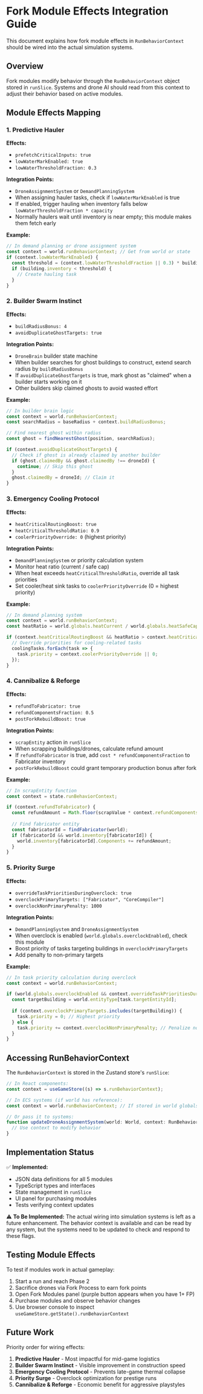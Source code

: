 # Fork Module Effects Integration Guide

This document explains how fork module effects in `RunBehaviorContext` should be wired into the actual simulation systems.

## Overview

Fork modules modify behavior through the `RunBehaviorContext` object stored in `runSlice`. Systems and drone AI should read from this context to adjust their behavior based on active modules.

## Module Effects Mapping

### 1. Predictive Hauler
**Effects:**
- `prefetchCriticalInputs: true`
- `lowWaterMarkEnabled: true`
- `lowWaterThresholdFraction: 0.3`

**Integration Points:**
- `DroneAssignmentSystem` or `DemandPlanningSystem`
- When assigning hauler tasks, check if `lowWaterMarkEnabled` is true
- If enabled, trigger hauling when inventory falls below `lowWaterThresholdFraction * capacity`
- Normally haulers wait until inventory is near empty; this module makes them fetch early

**Example:**
```typescript
// In demand planning or drone assignment system
const context = world.runBehaviorContext; // Get from world or state
if (context.lowWaterMarkEnabled) {
  const threshold = (context.lowWaterThresholdFraction || 0.3) * building.capacity;
  if (building.inventory < threshold) {
    // Create hauling task
  }
}
```

### 2. Builder Swarm Instinct
**Effects:**
- `buildRadiusBonus: 4`
- `avoidDuplicateGhostTargets: true`

**Integration Points:**
- `DroneBrain` builder state machine
- When builder searches for ghost buildings to construct, extend search radius by `buildRadiusBonus`
- If `avoidDuplicateGhostTargets` is true, mark ghost as "claimed" when a builder starts working on it
- Other builders skip claimed ghosts to avoid wasted effort

**Example:**
```typescript
// In builder brain logic
const context = world.runBehaviorContext;
const searchRadius = baseRadius + context.buildRadiusBonus;

// Find nearest ghost within radius
const ghost = findNearestGhost(position, searchRadius);

if (context.avoidDuplicateGhostTargets) {
  // Check if ghost is already claimed by another builder
  if (ghost.claimedBy && ghost.claimedBy !== droneId) {
    continue; // Skip this ghost
  }
  ghost.claimedBy = droneId; // Claim it
}
```

### 3. Emergency Cooling Protocol
**Effects:**
- `heatCriticalRoutingBoost: true`
- `heatCriticalThresholdRatio: 0.9`
- `coolerPriorityOverride: 0` (highest priority)

**Integration Points:**
- `DemandPlanningSystem` or priority calculation system
- Monitor heat ratio (current / safe cap)
- When heat exceeds `heatCriticalThresholdRatio`, override all task priorities
- Set cooler/heat sink tasks to `coolerPriorityOverride` (0 = highest priority)

**Example:**
```typescript
// In demand planning system
const context = world.runBehaviorContext;
const heatRatio = world.globals.heatCurrent / world.globals.heatSafeCap;

if (context.heatCriticalRoutingBoost && heatRatio > context.heatCriticalThresholdRatio) {
  // Override priorities for cooling-related tasks
  coolingTasks.forEach(task => {
    task.priority = context.coolerPriorityOverride || 0;
  });
}
```

### 4. Cannibalize & Reforge
**Effects:**
- `refundToFabricator: true`
- `refundComponentsFraction: 0.5`
- `postForkRebuildBoost: true`

**Integration Points:**
- `scrapEntity` action in `runSlice`
- When scrapping buildings/drones, calculate refund amount
- If `refundToFabricator` is true, add `cost * refundComponentsFraction` to Fabricator inventory
- `postForkRebuildBoost` could grant temporary production bonus after fork

**Example:**
```typescript
// In scrapEntity function
const context = state.runBehaviorContext;

if (context.refundToFabricator) {
  const refundAmount = Math.floor(scrapValue * context.refundComponentsFraction);
  
  // Find fabricator entity
  const fabricatorId = findFabricator(world);
  if (fabricatorId && world.inventory[fabricatorId]) {
    world.inventory[fabricatorId].Components += refundAmount;
  }
}
```

### 5. Priority Surge
**Effects:**
- `overrideTaskPrioritiesDuringOverclock: true`
- `overclockPrimaryTargets: ["Fabricator", "CoreCompiler"]`
- `overclockNonPrimaryPenalty: 1000`

**Integration Points:**
- `DemandPlanningSystem` and `DroneAssignmentSystem`
- When overclock is enabled (`world.globals.overclockEnabled`), check this module
- Boost priority of tasks targeting buildings in `overclockPrimaryTargets`
- Add penalty to non-primary targets

**Example:**
```typescript
// In task priority calculation during overclock
const context = world.runBehaviorContext;

if (world.globals.overclockEnabled && context.overrideTaskPrioritiesDuringOverclock) {
  const targetBuilding = world.entityType[task.targetEntityId];
  
  if (context.overclockPrimaryTargets.includes(targetBuilding)) {
    task.priority = 0; // Highest priority
  } else {
    task.priority += context.overclockNonPrimaryPenalty; // Penalize non-priority
  }
}
```

## Accessing RunBehaviorContext

The `RunBehaviorContext` is stored in the Zustand store's `runSlice`:

```typescript
// In React components:
const context = useGameStore((s) => s.runBehaviorContext);

// In ECS systems (if world has reference):
const context = world.runBehaviorContext; // If stored in world globals

// Or pass it to systems:
function updateDroneAssignmentSystem(world: World, context: RunBehaviorContext) {
  // Use context to modify behavior
}
```

## Implementation Status

✅ **Implemented:**
- JSON data definitions for all 5 modules
- TypeScript types and interfaces
- State management in `runSlice`
- UI panel for purchasing modules
- Tests verifying context updates

⚠️ **To Be Implemented:**
The actual wiring into simulation systems is left as a future enhancement. The behavior context is available and can be read by any system, but the systems need to be updated to check and respond to these flags.

## Testing Module Effects

To test if modules work in actual gameplay:
1. Start a run and reach Phase 2
2. Sacrifice drones via Fork Process to earn fork points
3. Open Fork Modules panel (purple button appears when you have 1+ FP)
4. Purchase modules and observe behavior changes
5. Use browser console to inspect `useGameStore.getState().runBehaviorContext`

## Future Work

Priority order for wiring effects:
1. **Predictive Hauler** - Most impactful for mid-game logistics
2. **Builder Swarm Instinct** - Visible improvement in construction speed
3. **Emergency Cooling Protocol** - Prevents late-game thermal collapse
4. **Priority Surge** - Overclock optimization for prestige runs
5. **Cannibalize & Reforge** - Economic benefit for aggressive playstyles
